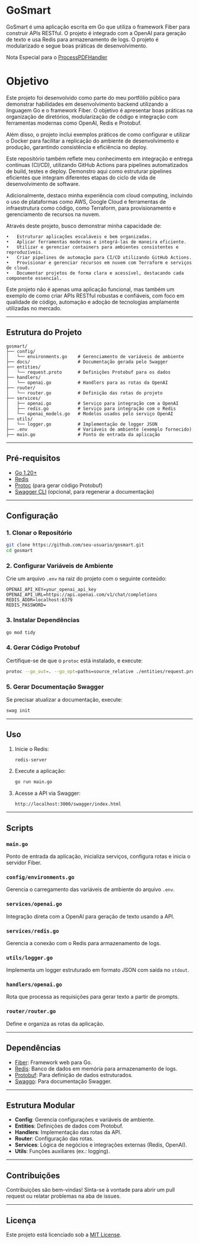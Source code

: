 
# GoSmart

GoSmart é uma aplicação escrita em Go que utiliza o framework Fiber para construir APIs RESTful. O projeto é integrado com a OpenAI para geração de texto e usa Redis para armazenamento de logs. O projeto é modularizado e segue boas práticas de desenvolvimento.

Nota Especial para o [ProcessPDFHandler](ESP_NOTE.MD)

# Objetivo

Este projeto foi desenvolvido como parte do meu portfólio público para demonstrar habilidades em desenvolvimento backend utilizando a linguagem Go e o framework Fiber. O objetivo é apresentar boas práticas na organização de diretórios, modularização de código e integração com ferramentas modernas como OpenAI, Redis e Protobuf.

Além disso, o projeto inclui exemplos práticos de como configurar e utilizar o Docker para facilitar a replicação do ambiente de desenvolvimento e produção, garantindo consistência e eficiência no deploy.

Este repositório também reflete meu conhecimento em integração e entrega contínuas (CI/CD), utilizando GitHub Actions para pipelines automatizados de build, testes e deploy. Demonstro aqui como estruturar pipelines eficientes que integram diferentes etapas do ciclo de vida de desenvolvimento de software.

Adicionalmente, destaco minha experiência com cloud computing, incluindo o uso de plataformas como AWS, Google Cloud e ferramentas de infraestrutura como código, como Terraform, para provisionamento e gerenciamento de recursos na nuvem.

Através deste projeto, busco demonstrar minha capacidade de:

	•	Estruturar aplicações escaláveis e bem organizadas.
	•	Aplicar ferramentas modernas e integrá-las de maneira eficiente.
	•	Utilizar e gerenciar containers para ambientes consistentes e reproduzíveis.
	•	Criar pipelines de automação para CI/CD utilizando GitHub Actions.
	•	Provisionar e gerenciar recursos em nuvem com Terraform e serviços de cloud.
	•	Documentar projetos de forma clara e acessível, destacando cada componente essencial.

Este projeto não é apenas uma aplicação funcional, mas também um exemplo de como criar APIs RESTful robustas e confiáveis, com foco em qualidade de código, automação e adoção de tecnologias amplamente utilizadas no mercado.

---

## Estrutura do Projeto

```
gosmart/
├── config/
│   └── environments.go    # Gerenciamento de variáveis de ambiente
├── docs/                  # Documentação gerada pelo Swagger
├── entities/
│   └── request.proto      # Definições Protobuf para os dados
├── handlers/
│   └── openai.go          # Handlers para as rotas da OpenAI
├── router/
│   └── router.go          # Definição das rotas do projeto
├── services/
│   ├── openai.go          # Serviço para integração com a OpenAI
│   ├── redis.go           # Serviço para integração com o Redis
│   └── openai_models.go   # Modelos usados pelo serviço OpenAI
├── utils/
│   └── logger.go          # Implementação de logger JSON
├── .env                   # Variáveis de ambiente (exemplo fornecido)
├── main.go                # Ponto de entrada da aplicação
```

---

## Pré-requisitos

- [Go 1.20+](https://golang.org/dl/)
- [Redis](https://redis.io/download)
- [Protoc](https://grpc.io/docs/protoc-installation/) (para gerar código Protobuf)
- [Swagger CLI](https://github.com/swaggo/swag) (opcional, para regenerar a documentação)

---

## Configuração

### 1. Clonar o Repositório
```bash
git clone https://github.com/seu-usuario/gosmart.git
cd gosmart
```

### 2. Configurar Variáveis de Ambiente
Crie um arquivo `.env` na raiz do projeto com o seguinte conteúdo:
```
OPENAI_API_KEY=your_openai_api_key
OPENAI_API_URL=https://api.openai.com/v1/chat/completions
REDIS_ADDR=localhost:6379
REDIS_PASSWORD=
```

### 3. Instalar Dependências
```bash
go mod tidy
```

### 4. Gerar Código Protobuf
Certifique-se de que o `protoc` está instalado, e execute:
```bash
protoc --go_out=. --go_opt=paths=source_relative ./entities/request.proto
```

### 5. Gerar Documentação Swagger
Se precisar atualizar a documentação, execute:
```bash
swag init
```

---

## Uso

1. Inicie o Redis:
   ```bash
   redis-server
   ```

2. Execute a aplicação:
   ```bash
   go run main.go
   ```

3. Acesse a API via Swagger:
   ```
   http://localhost:3000/swagger/index.html
   ```

---

## Scripts

### `main.go`
Ponto de entrada da aplicação, inicializa serviços, configura rotas e inicia o servidor Fiber.

### `config/environments.go`
Gerencia o carregamento das variáveis de ambiente do arquivo `.env`.

### `services/openai.go`
Integração direta com a OpenAI para geração de texto usando a API.

### `services/redis.go`
Gerencia a conexão com o Redis para armazenamento de logs.

### `utils/logger.go`
Implementa um logger estruturado em formato JSON com saída no `stdout`.

### `handlers/openai.go`
Rota que processa as requisições para gerar texto a partir de prompts.

### `router/router.go`
Define e organiza as rotas da aplicação.

---

## Dependências

- [Fiber](https://gofiber.io/): Framework web para Go.
- [Redis](https://redis.io/): Banco de dados em memória para armazenamento de logs.
- [Protobuf](https://developers.google.com/protocol-buffers): Para definição de dados estruturados.
- [Swaggo](https://github.com/swaggo/swag): Para documentação Swagger.

---

## Estrutura Modular

- **Config**: Gerencia configurações e variáveis de ambiente.
- **Entities**: Definições de dados com Protobuf.
- **Handlers**: Implementação das rotas da API.
- **Router**: Configuração das rotas.
- **Services**: Lógica de negócios e integrações externas (Redis, OpenAI).
- **Utils**: Funções auxiliares (ex.: logging).

---

## Contribuições

Contribuições são bem-vindas! Sinta-se à vontade para abrir um pull request ou relatar problemas na aba de issues.

---

## Licença

Este projeto está licenciado sob a [MIT License](LICENSE).

